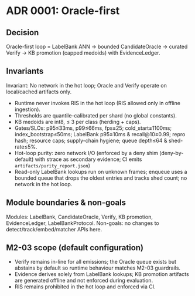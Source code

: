 # ADR 0001: Oracle-first

## Decision

Oracle-first loop = LabelBank ANN → bounded CandidateOracle → curated Verify → KB promotion (capped medoids) with EvidenceLedger.

## Invariants

Invariant: No network in the hot loop; Oracle and Verify operate on local/cached artifacts only.

- Runtime never invokes RIS in the hot loop (RIS allowed only in offline ingestion).
- Thresholds are quantile-calibrated per shard (no global constants).
- KB medoids are int8, ≤ 3 per class (herding + caps).
- Gates/SLOs: p95≤33ms, p99≤66ms, fps≥25; cold_start≤1100ms; index_bootstrap≤50ms; LabelBank p95≤10ms & recall@10≥0.99; repro hash; resource caps; supply-chain hygiene; queue depth≤64 & shed-rate≤5%.
- Hot-loop purity: zero network I/O (enforced by a deny shim (deny-by-default) with strace as secondary evidence; CI emits `artifacts/purity_report.json`)
- Read-only LabelBank lookups run on unknown frames; enqueue uses a bounded queue that drops the oldest entries and tracks shed count; no network in the hot loop.

## Module boundaries & non-goals

Modules: LabelBank, CandidateOracle, Verify, KB promotion, EvidenceLedger, LabelBankProtocol.
Non-goals: no changes to detect/track/embed/matcher APIs here.

## M2-03 scope (default configuration)

- Verify remains in-line for all emissions; the Oracle queue exists but abstains by default so runtime behaviour matches M2-03 guardrails.
- Evidence derives solely from LabelBank lookups; KB promotion artifacts are generated offline and not enforced during evaluation.
- RIS remains prohibited in the hot loop and enforced via CI.
